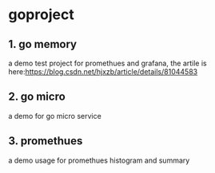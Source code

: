# goproject

## 1. go memory
a demo test project for promethues and grafana, the artile is here:https://blog.csdn.net/hjxzb/article/details/81044583

## 2. go micro
a demo for go micro service

## 3. promethues
a demo usage for promethues histogram and summary
